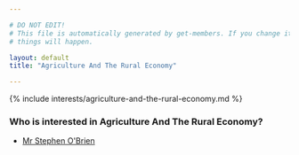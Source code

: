 ```yaml
---

# DO NOT EDIT!
# This file is automatically generated by get-members. If you change it, bad
# things will happen.

layout: default
title: "Agriculture And The Rural Economy"

---
```


{% include interests/agriculture-and-the-rural-economy.md %}

### Who is interested in Agriculture And The Rural Economy?


* [Mr Stephen O'Brien](members/mr-stephen-obrien.html)
